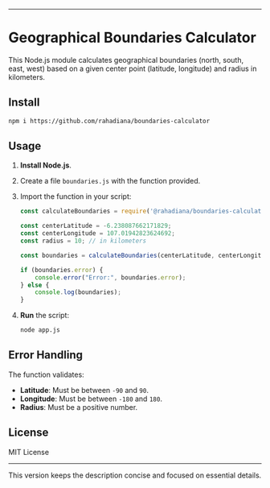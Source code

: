 
---

# Geographical Boundaries Calculator

This Node.js module calculates geographical boundaries (north, south, east, west) based on a given center point (latitude, longitude) and radius in kilometers.

## Install
   ```bash
   npm i https://github.com/rahadiana/boundaries-calculator
   ```


## Usage

1. **Install Node.js**.
2. Create a file `boundaries.js` with the function provided.
3. Import the function in your script:

   ```javascript
   const calculateBoundaries = require('@rahadiana/boundaries-calculator');
   
   const centerLatitude = -6.238087662171829;
   const centerLongitude = 107.01942823624692;
   const radius = 10; // in kilometers

   const boundaries = calculateBoundaries(centerLatitude, centerLongitude, radius);

   if (boundaries.error) {
       console.error("Error:", boundaries.error);
   } else {
       console.log(boundaries);
   }
   ```

4. **Run** the script:

   ```bash
   node app.js
   ```

## Error Handling

The function validates:
- **Latitude**: Must be between `-90` and `90`.
- **Longitude**: Must be between `-180` and `180`.
- **Radius**: Must be a positive number.

## License

MIT License

--- 

This version keeps the description concise and focused on essential details.